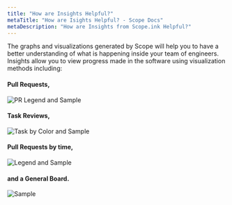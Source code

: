 ```yaml
---
title: "How are Insights Helpful?"
metaTitle: "How are Isights Helpful? - Scope Docs"
metaDescription: "How are Insights from Scope.ink Helpful?"
---
```


The graphs and visualizations generated by Scope will help you to have a better understanding of what is happening inside your team of engineers. Insights allow you to view progress made in the software using visualization methods including:

#### Pull Requests,
![PR Legend and Sample](https://lh3.google.com/u/0/d/1zcfsRWabuypbq0X-H4DGGdz6IWHY9O6y=w2560-h1378-iv1)

#### Task Reviews,
![Task by Color and Sample](https://lh3.google.com/u/0/d/1qepTERSdm8qzjMhgdx-5prf5K5pdgZSe=w2560-h1378-iv2)

#### Pull Requests by time, 
![Legend and Sample](https://lh3.google.com/u/0/d/16MLfaDflsDlgaAJoahtEMN1zj9wEhdgq=w2560-h1378-iv2)

#### and a General Board. 
![Sample](https://lh3.google.com/u/0/d/16xKuRdtiV-TNwxIVvb01rgWrp0hNegDJ=w2560-h1378-iv2)